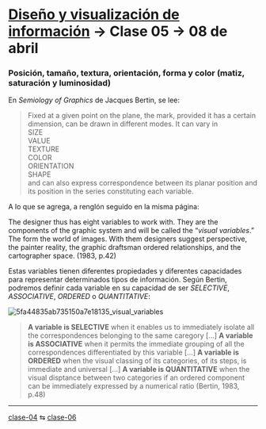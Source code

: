 # [Diseño y visualización de información](https://github.com/profesorfaco/aud5v027-2025) → Clase 05 → 08 de abril

### Posición, tamaño, textura, orientación, forma y color (matiz, saturación y luminosidad)

En *Semiology of Graphics* de Jacques Bertin, se lee:

> Fixed at a given point on the plane, the mark, provided it has a certain dimension, can be drawn in different modes. It can vary in\
SIZE\
VALUE\
TEXTURE\
COLOR\
ORIENTATION\
SHAPE\
and can also express correspondence between its planar position and its position in the series constituting each variable.

A lo que se agrega, a renglón seguido en la misma página: 

The designer thus has eight variables to work with. They are the components of the graphic system and will be called the “*visual variables*.” The form the world of images. With them designers suggest perspective, the painter reality, the graphic draftsman ordered relationships, and the cartographer space. (1983, p.42)

Estas variables tienen diferentes propiedades y diferentes capacidades para representar determinados tipos de información. Según Bertin, podremos definir cada variable en su capacidad de ser *SELECTIVE*, *ASSOCIATIVE*, *ORDERED* o *QUANTITATIVE*:

![5fa44835ab735150a7e18135_visual_variables](https://github.com/user-attachments/assets/0dfc0d3f-29f1-4c86-bcad-733b162d59a4)

> **A variable is SELECTIVE** when it enables us to immediately isolate all the correspondences belonging to the same caregory […] **A variable is ASSOCIATIVE** when it permits the immediate grouping of all the correspondences differentiated by this variable […] **A variable is ORDERED** when the visual classing of its categories, of its steps, is immediate and universal […] **A variable is QUANTITATIVE** when the visual disptance between two categories if an ordered component can be immediately expressed by a numerical ratio (Bertin, 1983, p.48)


_ _ _ _ 

[clase-04](https://github.com/profesorfaco/troncal/blob/main/clase-04/README.md) ⇆ [clase-06](https://github.com/profesorfaco/troncal/blob/main/clase-06/README.md)
